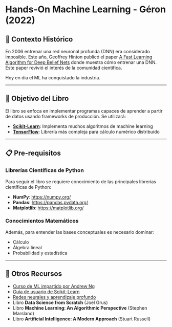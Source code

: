 # Hands-On Machine Learning - Géron (2022)

## 📖 Contexto Histórico

En 2006 entrenar una red neuronal profunda (DNN) era considerado imposible. Este año, Geoffrey Hinton publicó el paper [A Fast Learning Algorithm for Deep Belief Nets](https://www.cs.toronto.edu/~hinton/absps/vnips.pdf) donde muestra cómo entrenar una DNN. Este paper revivió el interés de la comunidad científica.

Hoy en día el ML ha conquistado la industria.

---

## 🎯 Objetivo del Libro

El libro se enfoca en implementar programas capaces de aprender a partir de datos usando frameworks de producción. Se utilizará:

- **[Scikit-Learn](https://scikit-learn.org/stable/)**: Implementa muchos algoritmos de machine learning
- **[TensorFlow](https://www.tensorflow.org/?hl=es-419)**: Librería más compleja para cálculo numérico distribuido

---

## 📋 Pre-requisitos

### Librerías Científicas de Python

Para seguir el libro se requiere conocimiento de las principales librerías científicas de Python:

- **NumPy**: https://numpy.org/
- **Pandas**: https://pandas.pydata.org/
- **Matplotlib**: https://matplotlib.org/

### Conocimientos Matemáticos

Además, para entender las bases conceptuales es necesario dominar:
- Cálculo
- Álgebra lineal
- Probabilidad y estadística

---

## 🔗 Otros Recursos

- [Curso de ML impartido por Andrew Ng](https://www.coursera.org/specializations/machine-learning-introduction?utm_medium=sem&utm_source=gg&utm_campaign=b2c_emea_machine-learning-introduction_stanford_ftcof_specializations_cx_dr_bau_gg_pmax_pr_s1_en_m_hyb_24-04_x&campaignid=21160830418&adgroupid=&device=c&keyword=&matchtype=&network=x&devicemodel=&creativeid=&assetgroupid=6566743632&targetid=&extensionid=&placement=&gad_source=1&gad_campaignid=21150459093&gbraid=0AAAAADdKX6Ym1Ccmo_KMVHf5oeX7gQTVA&gclid=CjwKCAjwiY_GBhBEEiwAFaghvsOLT4RbdslmWK9oUfbpb00I7jF0NKACI97Q4OHQTodNwlx0UbdCIxoCK-IQAvD_BwE)
- [Guía de usuario de Scikit-Learn](https://scikit-learn.org/stable/user_guide.html)
- [Redes neurales y aprendizaje profundo](https://www.coursera.org/learn/neural-networks-deep-learning)
- Libro **Data Science from Scratch** (Joel Grus)
- Libro **Machine Learning: An Algorithmic Perspective** (Stephen Marsland)
- Libro **Artificial Intelligence: A Modern Approach** (Stuart Russell)
